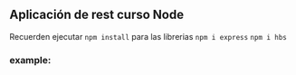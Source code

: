 ## Aplicación de rest curso Node

Recuerden ejecutar ```npm install``` para las librerias
```npm i express``` 
```npm i hbs``` 
### example: 
